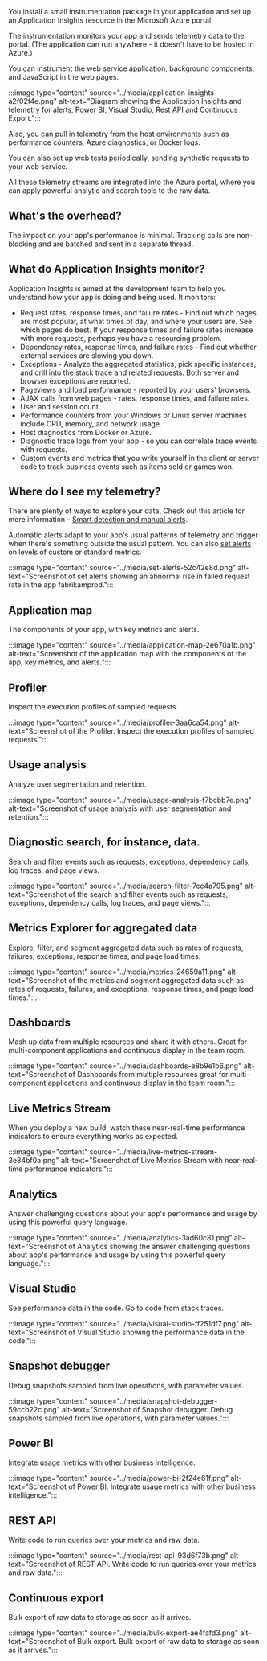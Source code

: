 You install a small instrumentation package in your application and set up an Application Insights resource in the Microsoft Azure portal.

The instrumentation monitors your app and sends telemetry data to the portal. (The application can run anywhere - it doesn't have to be hosted in Azure.)

You can instrument the web service application, background components, and JavaScript in the web pages.

:::image type="content" source="../media/application-insights-a2f02f4e.png" alt-text="Diagram showing the Application Insights and telemetry for alerts, Power BI, Visual Studio, Rest API and Continuous Export.":::


Also, you can pull in telemetry from the host environments such as performance counters, Azure diagnostics, or Docker logs.

You can also set up web tests periodically, sending synthetic requests to your web service.

All these telemetry streams are integrated into the Azure portal, where you can apply powerful analytic and search tools to the raw data.

## What's the overhead?

The impact on your app's performance is minimal. Tracking calls are non-blocking and are batched and sent in a separate thread.

## What do Application Insights monitor?

Application Insights is aimed at the development team to help you understand how your app is doing and being used. It monitors:

 -  Request rates, response times, and failure rates - Find out which pages are most popular, at what times of day, and where your users are. See which pages do best. If your response times and failure rates increase with more requests, perhaps you have a resourcing problem.
 -  Dependency rates, response times, and failure rates - Find out whether external services are slowing you down.
 -  Exceptions - Analyze the aggregated statistics, pick specific instances, and drill into the stack trace and related requests. Both server and browser exceptions are reported.
 -  Pageviews and load performance - reported by your users' browsers.
 -  AJAX calls from web pages - rates, response times, and failure rates.
 -  User and session count.
 -  Performance counters from your Windows or Linux server machines include CPU, memory, and network usage.
 -  Host diagnostics from Docker or Azure.
 -  Diagnostic trace logs from your app - so you can correlate trace events with requests.
 -  Custom events and metrics that you write yourself in the client or server code to track business events such as items sold or games won.

## Where do I see my telemetry?

There are plenty of ways to explore your data. Check out this article for more information - [Smart detection and manual alerts](/azure/application-insights/app-insights-proactive-diagnostics).

Automatic alerts adapt to your app's usual patterns of telemetry and trigger when there's something outside the usual pattern. You can also [set alerts](/azure/azure-monitor/app/alerts) on levels of custom or standard metrics.

:::image type="content" source="../media/set-alerts-52c42e8d.png" alt-text="Screenshot of set alerts showing an abnormal rise in failed request rate in the app fabrikamprod.":::


## Application map

The components of your app, with key metrics and alerts.

:::image type="content" source="../media/application-map-2e670a1b.png" alt-text="Screenshot of the application map with the components of the app, key metrics, and alerts.":::


## Profiler

Inspect the execution profiles of sampled requests.

:::image type="content" source="../media/profiler-3aa6ca54.png" alt-text="Screenshot of the Profiler. Inspect the execution profiles of sampled requests.":::


## Usage analysis

Analyze user segmentation and retention.

:::image type="content" source="../media/usage-analysis-f7bcbb7e.png" alt-text="Screenshot of usage analysis with user segmentation and retention.":::


## Diagnostic search, for instance, data.

Search and filter events such as requests, exceptions, dependency calls, log traces, and page views.

:::image type="content" source="../media/search-filter-7cc4a795.png" alt-text="Screenshot of the search and filter events such as requests, exceptions, dependency calls, log traces, and page views.":::


## Metrics Explorer for aggregated data

Explore, filter, and segment aggregated data such as rates of requests, failures, exceptions, response times, and page load times.

:::image type="content" source="../media/metrics-24659a11.png" alt-text="Screenshot of the metrics and segment aggregated data such as rates of requests, failures, and exceptions, response times, and page load times.":::


## Dashboards

Mash up data from multiple resources and share it with others. Great for multi-component applications and continuous display in the team room.

:::image type="content" source="../media/dashboards-e8b9e1b6.png" alt-text="Screenshot of Dashboards from multiple resources great for multi-component applications and continuous display in the team room.":::


## Live Metrics Stream

When you deploy a new build, watch these near-real-time performance indicators to ensure everything works as expected.

:::image type="content" source="../media/live-metrics-stream-3e84bf0a.png" alt-text="Screenshot of Live Metrics Stream with near-real-time performance indicators.":::


## Analytics

Answer challenging questions about your app's performance and usage by using this powerful query language.

:::image type="content" source="../media/analytics-3ad60c81.png" alt-text="Screenshot of Analytics showing the answer challenging questions about app's performance and usage by using this powerful query language.":::


## Visual Studio

See performance data in the code. Go to code from stack traces.

:::image type="content" source="../media/visual-studio-ff251df7.png" alt-text="Screenshot of Visual Studio showing the performance data in the code.":::


## Snapshot debugger

Debug snapshots sampled from live operations, with parameter values.

:::image type="content" source="../media/snapshot-debugger-59ccb22c.png" alt-text="Screenshot of Snapshot debugger. Debug snapshots sampled from live operations, with parameter values.":::


## Power BI

Integrate usage metrics with other business intelligence.

:::image type="content" source="../media/power-bi-2f24e61f.png" alt-text="Screenshot of Power BI. Integrate usage metrics with other business intelligence.":::


## REST API

Write code to run queries over your metrics and raw data.

:::image type="content" source="../media/rest-api-93d6f73b.png" alt-text="Screenshot of REST API. Write code to run queries over your metrics and raw data.":::


## Continuous export

Bulk export of raw data to storage as soon as it arrives.

:::image type="content" source="../media/bulk-export-ae4fafd3.png" alt-text="Screenshot of Bulk export. Bulk export of raw data to storage as soon as it arrives.":::
